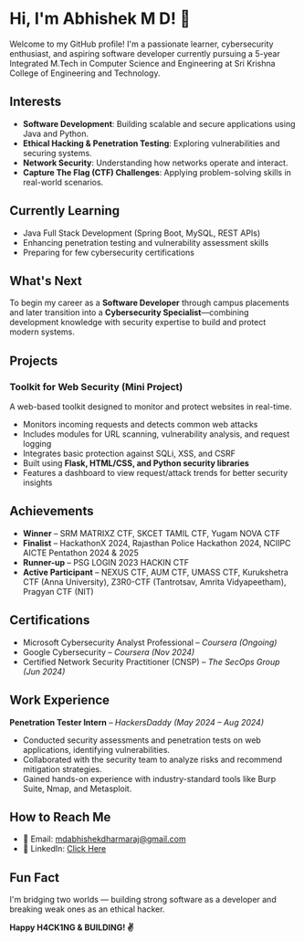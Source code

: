 # Hi, I'm Abhishek M D! 👋  
Welcome to my GitHub profile! I'm a passionate learner, cybersecurity enthusiast, and aspiring software developer currently pursuing a 5-year Integrated M.Tech in Computer Science and Engineering at Sri Krishna College of Engineering and Technology.



## Interests  
- **Software Development**: Building scalable and secure applications using Java and Python.  
- **Ethical Hacking & Penetration Testing**: Exploring vulnerabilities and securing systems.  
- **Network Security**: Understanding how networks operate and interact.  
- **Capture The Flag (CTF) Challenges**: Applying problem-solving skills in real-world scenarios.



## Currently Learning  
- Java Full Stack Development (Spring Boot, MySQL, REST APIs)  
- Enhancing penetration testing and vulnerability assessment skills  
- Preparing for few cybersecurity certifications



## What's Next  
To begin my career as a **Software Developer** through campus placements and later transition into a **Cybersecurity Specialist**—combining development knowledge with security expertise to build and protect modern systems.



## Projects  
### Toolkit for Web Security (Mini Project)  
A web-based toolkit designed to monitor and protect websites in real-time.  
- Monitors incoming requests and detects common web attacks  
- Includes modules for URL scanning, vulnerability analysis, and request logging  
- Integrates basic protection against SQLi, XSS, and CSRF  
- Built using **Flask, HTML/CSS, and Python security libraries**  
- Features a dashboard to view request/attack trends for better security insights



## Achievements  
- **Winner** – SRM MATRIXZ CTF, SKCET TAMIL CTF, Yugam NOVA CTF  
- **Finalist** – HackathonX 2024, Rajasthan Police Hackathon 2024, NCIIPC AICTE Pentathon 2024 & 2025  
- **Runner-up** – PSG LOGIN 2023 HACKIN CTF  
- **Active Participant** – NEXUS CTF, AUM CTF, UMASS CTF, Kurukshetra CTF (Anna University), Z3R0-CTF (Tantrotsav, Amrita Vidyapeetham), Pragyan CTF (NIT)



## Certifications  
- Microsoft Cybersecurity Analyst Professional – *Coursera (Ongoing)*  
- Google Cybersecurity – *Coursera (Nov 2024)*  
- Certified Network Security Practitioner (CNSP) – *The SecOps Group (Jun 2024)*  



## Work Experience  
**Penetration Tester Intern** – *HackersDaddy (May 2024 – Aug 2024)*  
- Conducted security assessments and penetration tests on web applications, identifying vulnerabilities.  
- Collaborated with the security team to analyze risks and recommend mitigation strategies.  
- Gained hands-on experience with industry-standard tools like Burp Suite, Nmap, and Metasploit.



## How to Reach Me  
- 📧 Email: mdabhishekdharmaraj@gmail.com  
- 🔗 LinkedIn: [Click Here](https://linkedin.com/in/abhishek-md)



## Fun Fact  
I'm bridging two worlds — building strong software as a developer and breaking weak ones as an ethical hacker.


**Happy H4CK1NG & BUILDING! ✌️**
